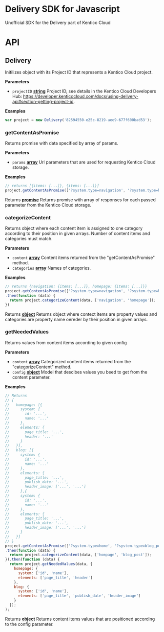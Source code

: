 # Delivery SDK for Javascript

Unofficial SDK for the Delivery part of Kentico Cloud

# API

<!-- Generated by documentation.js. Update this documentation by updating the source code. -->

## Delivery

Initilizes object with its Project ID that represents a Kentico Cloud project.

**Parameters**

-   `projectID` **[string](https://developer.mozilla.org/en-US/docs/Web/JavaScript/Reference/Global_Objects/String)** Project ID, see details in the Kentico Cloud Developers Hub: <https://developer.kenticocloud.com/docs/using-delivery-api#section-getting-project-id>.

**Examples**

```javascript
var project = new Delivery('82594550-e25c-8219-aee9-677f600bad53');
```

### getContentAsPromise

Returns promise with data specified by array of params.

**Parameters**

-   `params` **[array](https://developer.mozilla.org/en-US/docs/Web/JavaScript/Reference/Global_Objects/Array)** Url parameters that are used for requesting Kentico Cloud storage.

**Examples**

```javascript
// returns [{items: [...]}, {items: [...]}]
project.getContentAsPromise(['?system.type=navigation', '?system.type=homepage'])
```

Returns **[promise](https://developer.mozilla.org/en-US/docs/Web/JavaScript/Reference/Global_Objects/Promise)** Returns promise with array of responses for each passed parameter from the Kentico Cloud storage.

### categorizeContent

Returns object where each content item is assigned to one category according to their position in given arrays. Number of content items and categories must match.

**Parameters**

-   `content` **[array](https://developer.mozilla.org/en-US/docs/Web/JavaScript/Reference/Global_Objects/Array)** Content items returned from the "getContentAsPromise" method.
-   `categories` **[array](https://developer.mozilla.org/en-US/docs/Web/JavaScript/Reference/Global_Objects/Array)** Names of categories.

**Examples**

```javascript
// returns {navigation: {items: [...]}, homepage: {items: [...]}}
project.getContentAsPromise(['?system.type=navigation', '?system.type=homepage'])
.then(function (data) {
  return project.categorizeContent(data, ['navigation', 'homepage']);
})
```

Returns **[object](https://developer.mozilla.org/en-US/docs/Web/JavaScript/Reference/Global_Objects/Object)** Returns object where contect items are property values and categories are property name oereder by their position in given arrays.

### getNeededValues

Returns values from content items according to given config

**Parameters**

-   `content` **[array](https://developer.mozilla.org/en-US/docs/Web/JavaScript/Reference/Global_Objects/Array)** Categorized content items returned from the "categorizeContent" method.
-   `config` **[object](https://developer.mozilla.org/en-US/docs/Web/JavaScript/Reference/Global_Objects/Object)** Model that descibes values you beed to get from the content parameter.

**Examples**

```javascript
// Returns
// {
//   homepage: [{
//     system: {
//       id: '...',
//       name: '...'
//     },
//     elements: {
//       page_title: '...',
//       header: '...'
//     }
//   }],
//   blog: [{
//     system: {
//       id: '...',
//       name: '...'
//     },
//     elements: {
//       page_title: '...',
//       publish_date: '...',
//       header_image: ['...', '...']
//     },{
//     system: {
//       id: '...',
//       name: '...'
//     },
//     elements: {
//       page_title: '...',
//       publish_date: '...',
//       header_image: ['...', '...']
//     }
//   }]
// }
project.getContentAsPromise(['?system.type=home', '?system.type=blog_post'])
.then(function (data) {
  return project.categorizeContent(data, ['hompage', 'blog_post']);
}).then(function (data) {
  return project.getNeededValues(data, {
    homepage: {
      system: ['id', 'name'],
      elements: ['page_title', 'header']
    },
    blog: {
      system: ['id', 'name'],
      elements: ['page_title', 'publish_date', 'header_image']
    }
  });
);
```

Returns **[object](https://developer.mozilla.org/en-US/docs/Web/JavaScript/Reference/Global_Objects/Object)** Returns content items values that are positioned according to the config parameter.
